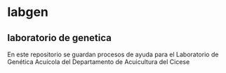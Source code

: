 # labgen
## laboratorio de genetica
En este repositorio se guardan procesos de ayuda para el Laboratorio de Genética Acuícola del Departamento de Acuicultura del Cicese
